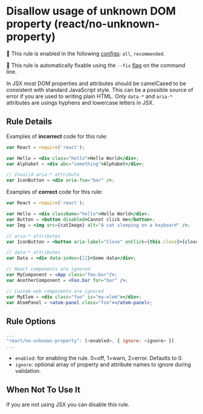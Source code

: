 # Disallow usage of unknown DOM property (react/no-unknown-property)

💼 This rule is enabled in the following [configs](https://github.com/jsx-eslint/eslint-plugin-react#shareable-configurations): `all`, `recommended`.

🔧 This rule is automatically fixable using the `--fix` [flag](https://eslint.org/docs/latest/user-guide/command-line-interface#--fix) on the command line.

In JSX most DOM properties and attributes should be camelCased to be consistent with standard JavaScript style. This can be a possible source of error if you are used to writing plain HTML.
Only `data-*` and `aria-*` attributes are usings hyphens and lowercase letters in JSX.

## Rule Details

Examples of **incorrect** code for this rule:

```jsx
var React = require('react');

var Hello = <div class="hello">Hello World</div>;
var Alphabet = <div abc="something">Alphabet</div>;

// Invalid aria-* attribute
var IconButton = <div aria-foo="bar" />;
```

Examples of **correct** code for this rule:

```jsx
var React = require('react');

var Hello = <div className="hello">Hello World</div>;
var Button = <button disabled>Cannot click me</button>;
var Img = <img src={catImage} alt="A cat sleeping on a keyboard" />;

// aria-* attributes
var IconButton = <button aria-label="Close" onClick={this.close}>{closeIcon}</button>;

// data-* attributes
var Data = <div data-index={12}>Some data</div>;

// React components are ignored
var MyComponent = <App class="foo-bar"/>;
var AnotherComponent = <Foo.bar for="bar" />;

// Custom web components are ignored
var MyElem = <div class="foo" is="my-elem"></div>;
var AtomPanel = <atom-panel class="foo"></atom-panel>;

```

## Rule Options

```js
...
"react/no-unknown-property": [<enabled>, { ignore: <ignore> }]
...
```

- `enabled`: for enabling the rule. 0=off, 1=warn, 2=error. Defaults to 0.
- `ignore`: optional array of property and attribute names to ignore during validation.

## When Not To Use It

If you are not using JSX you can disable this rule.
